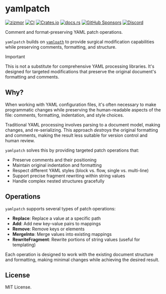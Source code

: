 # yamlpatch

[![zizmor](https://img.shields.io/badge/%F0%9F%8C%88-zizmor-white?labelColor=white)](https://zizmor.sh/)
[![CI](https://github.com/zizmorcore/zizmor/actions/workflows/ci.yml/badge.svg)](https://github.com/zizmorcore/zizmor/actions/workflows/ci.yml)
[![Crates.io](https://img.shields.io/crates/v/yamlpatch)](https://crates.io/crates/yamlpatch)
[![docs.rs](https://img.shields.io/docsrs/yamlpatch)](https://docs.rs/yamlpatch)
[![GitHub Sponsors](https://img.shields.io/github/sponsors/woodruffw?style=flat&logo=githubsponsors&labelColor=white&color=white)](https://github.com/sponsors/woodruffw)
[![Discord](https://img.shields.io/badge/Discord-%235865F2.svg?logo=discord&logoColor=white)](https://discord.com/invite/PGU3zGZuGG)

Comment and format-preserving YAML patch operations.

`yamlpatch` builds on [`yamlpath`] to provide surgical modification capabilities
while preserving comments, formatting, and structure.

[`yamlpath`]: https://github.com/zizmorcore/zizmor/tree/main/crates/yamlpath

> [!IMPORTANT]
>
> This is not a substitute for comprehensive YAML processing libraries.
> It's designed for targeted modifications that preserve the original
> document's formatting and comments.

## Why?

When working with YAML configuration files, it's often necessary to make
programmatic changes while preserving the human-readable aspects of the
file: comments, formatting, indentation, and style choices.

Traditional YAML processing involves parsing to a document model, making
changes, and re-serializing. This approach *destroys* the original formatting
and comments, making the result less suitable for version control and
human review.

`yamlpatch` solves this by providing targeted patch operations that:

- Preserve comments and their positioning
- Maintain original indentation and formatting
- Respect different YAML styles (block vs. flow, single vs. multi-line)
- Support precise fragment rewriting within string values
- Handle complex nested structures gracefully

## Operations

`yamlpatch` supports several types of patch operations:

- **Replace**: Replace a value at a specific path
- **Add**: Add new key-value pairs to mappings
- **Remove**: Remove keys or elements
- **MergeInto**: Merge values into existing mappings
- **RewriteFragment**: Rewrite portions of string values (useful for templating)

Each operation is designed to work with the existing document structure
and formatting, making minimal changes while achieving the desired result.

## License

MIT License.
